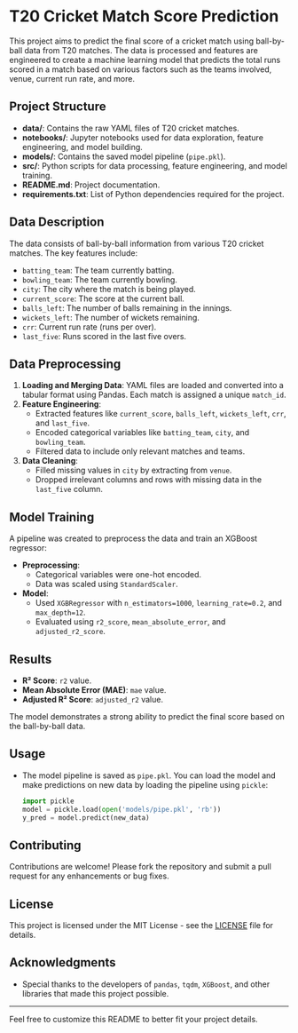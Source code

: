 
# T20 Cricket Match Score Prediction

This project aims to predict the final score of a cricket match using ball-by-ball data from T20 matches. The data is processed and features are engineered to create a machine learning model that predicts the total runs scored in a match based on various factors such as the teams involved, venue, current run rate, and more.

## Project Structure

- **data/**: Contains the raw YAML files of T20 cricket matches.
- **notebooks/**: Jupyter notebooks used for data exploration, feature engineering, and model building.
- **models/**: Contains the saved model pipeline (`pipe.pkl`).
- **src/**: Python scripts for data processing, feature engineering, and model training.
- **README.md**: Project documentation.
- **requirements.txt**: List of Python dependencies required for the project.

## Data Description

The data consists of ball-by-ball information from various T20 cricket matches. The key features include:

- `batting_team`: The team currently batting.
- `bowling_team`: The team currently bowling.
- `city`: The city where the match is being played.
- `current_score`: The score at the current ball.
- `balls_left`: The number of balls remaining in the innings.
- `wickets_left`: The number of wickets remaining.
- `crr`: Current run rate (runs per over).
- `last_five`: Runs scored in the last five overs.

## Data Preprocessing

1. **Loading and Merging Data**: YAML files are loaded and converted into a tabular format using Pandas. Each match is assigned a unique `match_id`.
2. **Feature Engineering**:
   - Extracted features like `current_score`, `balls_left`, `wickets_left`, `crr`, and `last_five`.
   - Encoded categorical variables like `batting_team`, `city`, and `bowling_team`.
   - Filtered data to include only relevant matches and teams.
3. **Data Cleaning**:
   - Filled missing values in `city` by extracting from `venue`.
   - Dropped irrelevant columns and rows with missing data in the `last_five` column.

## Model Training

A pipeline was created to preprocess the data and train an XGBoost regressor:

- **Preprocessing**:
  - Categorical variables were one-hot encoded.
  - Data was scaled using `StandardScaler`.
- **Model**:
  - Used `XGBRegressor` with `n_estimators=1000`, `learning_rate=0.2`, and `max_depth=12`.
  - Evaluated using `r2_score`, `mean_absolute_error`, and `adjusted_r2_score`.

## Results

- **R² Score**: `r2` value.
- **Mean Absolute Error (MAE)**: `mae` value.
- **Adjusted R² Score**: `adjusted_r2` value.

The model demonstrates a strong ability to predict the final score based on the ball-by-ball data.

## Usage

- The model pipeline is saved as `pipe.pkl`. You can load the model and make predictions on new data by loading the pipeline using `pickle`:

   ```python
   import pickle
   model = pickle.load(open('models/pipe.pkl', 'rb'))
   y_pred = model.predict(new_data)
   ```

## Contributing

Contributions are welcome! Please fork the repository and submit a pull request for any enhancements or bug fixes.

## License

This project is licensed under the MIT License - see the [LICENSE](LICENSE) file for details.

## Acknowledgments

- Special thanks to the developers of `pandas`, `tqdm`, `XGBoost`, and other libraries that made this project possible.

---

Feel free to customize this README to better fit your project details.
